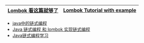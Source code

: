 [Lombok 看这篇就够了](https://zhuanlan.zhihu.com/p/32779910)|[Lombok Tutorial with example](https://www.javaguides.net/p/project-lombok-tutorial.html)|
---|---|

* [java中的链式编程](https://www.kancloud.cn/mr_zihan/mr_zihan_action/2144251)
* [Java 链式编程 和 lombok 实现链式编程](https://blog.csdn.net/xiaojin21cen/article/details/83478929)
* [Java链式编程学习](https://www.jianshu.com/p/a8c51f220189)
